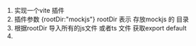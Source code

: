 1. 实现一个vite 插件 
2. 插件参数 {rootDir:"mockjs"} rootDir 表示 存放mockjs 的 目录
3. 根据rootDir 导入所有的js文件 或者ts 文件  获取export default 
4. 
